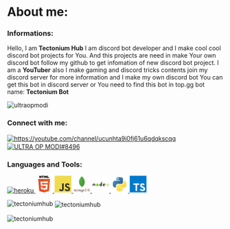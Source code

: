 # **About me:**

### **Informations:**
Hello, I am **Tectonium Hub** I am discord bot developer and I make cool cool discord bot projects for You.
And this projects are need in make Your own discord bot follow my github to get infomation of new discord bot project.
I am a **YouTuber** also I make gaming and discord tricks contents join my discord server for more information and I make my own discord bot
You can get this bot in discord server or You need to find this bot in top.gg bot name: **Tectonium Bot**

<p align="left"> <img src="https://komarev.com/ghpvc/?username=ultraopmodi&label=Profile%20views&color=0e75b6&style=flat" alt="ultraopmodi" /> </p>

<h3 align="left">Connect with me:</h3>
<p align="left">
<a href="https://www.youtube.com/c/https://youtube.com/channel/ucunhta9i0fj61u6qdqkscqq" target="blank"><img align="center" src="https://raw.githubusercontent.com/rahuldkjain/github-profile-readme-generator/master/src/images/icons/Social/youtube.svg" alt="https://youtube.com/channel/ucunhta9i0fj61u6qdqkscqq" height="30" width="40" /></a>
<a href="https://discord.gg/ULTRA OP MODI#8496" target="blank"><img align="center" src="https://raw.githubusercontent.com/rahuldkjain/github-profile-readme-generator/master/src/images/icons/Social/discord.svg" alt="ULTRA OP MODI#8496" height="30" width="40" /></a>
</p>

<h3 align="left">Languages and Tools:</h3>
<p align="left"> <a href="https://heroku.com" target="_blank" rel="noreferrer"> <img src="https://www.vectorlogo.zone/logos/heroku/heroku-icon.svg" alt="heroku" width="40" height="40"/> </a> <a href="https://www.w3.org/html/" target="_blank" rel="noreferrer"> <img src="https://raw.githubusercontent.com/devicons/devicon/master/icons/html5/html5-original-wordmark.svg" alt="html5" width="40" height="40"/> </a> <a href="https://developer.mozilla.org/en-US/docs/Web/JavaScript" target="_blank" rel="noreferrer"> <img src="https://raw.githubusercontent.com/devicons/devicon/master/icons/javascript/javascript-original.svg" alt="javascript" width="40" height="40"/> </a> <a href="https://www.mongodb.com/" target="_blank" rel="noreferrer"> <img src="https://raw.githubusercontent.com/devicons/devicon/master/icons/mongodb/mongodb-original-wordmark.svg" alt="mongodb" width="40" height="40"/> </a> <a href="https://nodejs.org" target="_blank" rel="noreferrer"> <img src="https://raw.githubusercontent.com/devicons/devicon/master/icons/nodejs/nodejs-original-wordmark.svg" alt="nodejs" width="40" height="40"/> </a> <a href="https://www.python.org" target="_blank" rel="noreferrer"> <img src="https://raw.githubusercontent.com/devicons/devicon/master/icons/python/python-original.svg" alt="python" width="40" height="40"/> </a> <a href="https://www.typescriptlang.org/" target="_blank" rel="noreferrer"> <img src="https://raw.githubusercontent.com/devicons/devicon/master/icons/typescript/typescript-original.svg" alt="typescript" width="40" height="40"/> </a> </p>

<p><img align="left" src="https://github-readme-stats.vercel.app/api/top-langs?username=tectoniumhub&show_icons=true&locale=en&layout=compact" alt="tectoniumhub" /></p>

<p>&nbsp;<img align="center" src="https://github-readme-stats.vercel.app/api?username=tectoniumhub&show_icons=true&locale=en" alt="tectoniumhub" /></p>

<p><img align="center" src="https://github-readme-streak-stats.herokuapp.com/?user=tectoniumhub&" alt="tectoniumhub" /></p>
